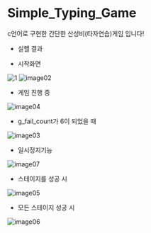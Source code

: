 # Simple_Typing_Game
c언어로 구현한 간단한 산성비(타자연습)게임 입니다!

- 실핼 결과

- 시작화면

![1](https://user-images.githubusercontent.com/33507553/64964460-134e2480-d8d6-11e9-9578-f7ff62b1b403.png)
![image02](https://user-images.githubusercontent.com/33507553/64964527-31b42000-d8d6-11e9-8428-511c726ed59e.png)

- 게임 진행 중

![image04](https://user-images.githubusercontent.com/33507553/64964531-34167a00-d8d6-11e9-97c9-0ea5c4fe4403.png)

- g_fail_count가 6이 되었을 때

![image03](https://user-images.githubusercontent.com/33507553/64964529-32e54d00-d8d6-11e9-9279-817d81722b76.png)

- 일시정지기능

![image07](https://user-images.githubusercontent.com/33507553/64964545-38429780-d8d6-11e9-906c-fa9d2f08024c.png)

- 스테이지를 성공 시

![image05](https://user-images.githubusercontent.com/33507553/64964538-35e03d80-d8d6-11e9-9436-3843312b015d.png)

- 모든 스테이지 성공 시

![image06](https://user-images.githubusercontent.com/33507553/64964541-37aa0100-d8d6-11e9-9422-bd4b1334b4af.png)
